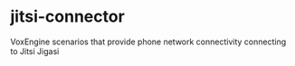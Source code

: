 # jitsi-connector
VoxEngine scenarios that provide phone network connectivity connecting to Jitsi Jigasi
